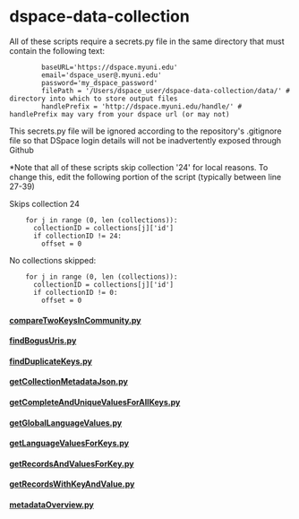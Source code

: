 # dspace-data-collection

All of these scripts require a secrets.py file in the same directory that must contain the following text:
```
        baseURL='https://dspace.myuni.edu'
        email='dspace_user@.myuni.edu'
        password='my_dspace_password'    
        filePath = '/Users/dspace_user/dspace-data-collection/data/' # directory into which to store output files
        handlePrefix = 'http://dspace.myuni.edu/handle/' # handlePrefix may vary from your dspace url (or may not)
```
This secrets.py file will be ignored according to the repository's .gitignore file so that DSpace login details will not be inadvertently exposed through Github

*Note that all of these scripts skip collection '24' for local reasons. To change this, edit the following portion of the script (typically between line 27-39)

Skips collection 24 

        for j in range (0, len (collections)):
          collectionID = collections[j]['id']
          if collectionID != 24:
            offset = 0
            
No collections skipped:

        for j in range (0, len (collections)):
          collectionID = collections[j]['id']
          if collectionID != 0:
            offset = 0
#### [compareTwoKeysInCommunity.py](compareTwoKeysInCommunity.py)

#### [findBogusUris.py](findBogusUris.py)

#### [findDuplicateKeys.py](findDuplicateKeys.py)

#### [getCollectionMetadataJson.py](getCollectionMetadataJson.py)

#### [getCompleteAndUniqueValuesForAllKeys.py](getCompleteAndUniqueValuesForAllKeys.py)

#### [getGlobalLanguageValues.py](getGlobalLanguageValues.py)

#### [getLanguageValuesForKeys.py](getLanguageValuesForKeys.py)

#### [getRecordsAndValuesForKey.py](getRecordsAndValuesForKey.py)

#### [getRecordsWithKeyAndValue.py](getRecordsWithKeyAndValue.py)

#### [metadataOverview.py](metadataOverview.py)

